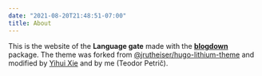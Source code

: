 ```yaml
---
date: "2021-08-20T21:48:51-07:00"
title: About
---
```


This is the website of the **Language gate** made with the [**blogdown**](https://github.com/rstudio/blogdown) package. The theme was forked from [@jrutheiser/hugo-lithium-theme](https://github.com/jrutheiser/hugo-lithium-theme) and modified by [Yihui Xie](https://github.com/yihui/hugo-lithium) and by me (Teodor Petrič).
